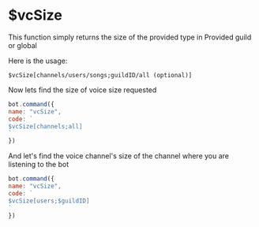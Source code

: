 # $vcSize

This function simply returns the size of the provided type in Provided guild or global

Here is the usage:

```text
$vcSize[channels/users/songs;guildID/all (optional)]
```

Now lets find the size of voice size requested

```javascript
bot.command({
name: "vcSize",
code: `
$vcSize[channels;all]
`
})
```

And let's find the voice channel's size of the channel where you are listening to the bot

```javascript
bot.command({
name: "vcSize",
code: `
$vcSize[users;$guildID]
`
})
```


